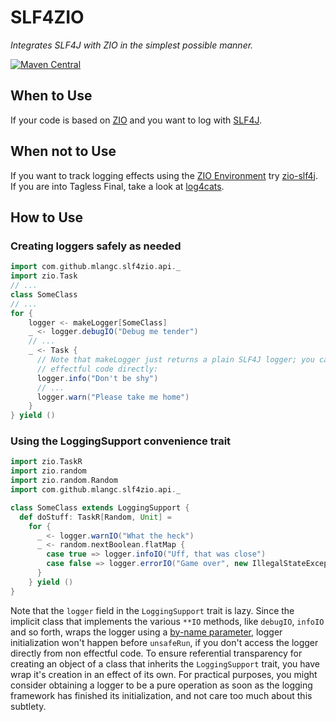 # SLF4ZIO
*Integrates SLF4J with ZIO in the simplest possible manner.*

[![Maven Central](https://maven-badges.herokuapp.com/maven-central/com.github.mlangc/slf4zio_2.12/badge.svg)](https://maven-badges.herokuapp.com/maven-central/com.github.mlangc/slf4zio_2.12)

## When to Use
If your code is based on [ZIO](https://zio.dev/) and you want to log with [SLF4J](https://www.slf4j.org/).

## When not to Use
If you want to track logging effects using the [ZIO Environment](http://degoes.net/articles/zio-environment)
try [zio-slf4j](https://github.com/NeQuissimus/zio-slf4j). If you are into Tagless Final,
take a look at [log4cats](https://github.com/ChristopherDavenport/log4cats).

## How to Use
### Creating loggers safely as needed
```scala
import com.github.mlangc.slf4zio.api._
import zio.Task
// ...
class SomeClass
// ...
for {
    logger <- makeLogger[SomeClass]
    _ <- logger.debugIO("Debug me tender")
    // ...
    _ <- Task {
      // Note that makeLogger just returns a plain SLF4J logger; you can therefore use it from
      // effectful code directly:
      logger.info("Don't be shy")
      // ...
      logger.warn("Please take me home")
    }
} yield ()
```

### Using the LoggingSupport convenience trait
````scala
import zio.TaskR
import zio.random
import zio.random.Random
import com.github.mlangc.slf4zio.api._

class SomeClass extends LoggingSupport {
  def doStuff: TaskR[Random, Unit] =
    for {
      _ <- logger.warnIO("What the heck")
      _ <- random.nextBoolean.flatMap {
        case true => logger.infoIO("Uff, that was close")
        case false => logger.errorIO("Game over", new IllegalStateException("This is the end"))
      }
    } yield ()
}
````
Note that the `logger` field in the `LoggingSupport` trait is lazy. Since the implicit class
that implements the various `**IO` methods, like `debugIO`, `infoIO` and so forth, wraps the
logger using a [by-name parameter](https://docs.scala-lang.org/tour/by-name-parameters.html),
logger initialization won't happen before `unsafeRun`, if you don't access the logger directly
from non effectful code. To ensure referential transparency for creating an object of a class that
inherits the `LoggingSupport` trait, you have wrap it's creation in an effect of its own.
For practical purposes, you might consider obtaining a logger to be a pure operation as soon as the
logging framework has finished its initialization, and not care too much about this subtlety.





